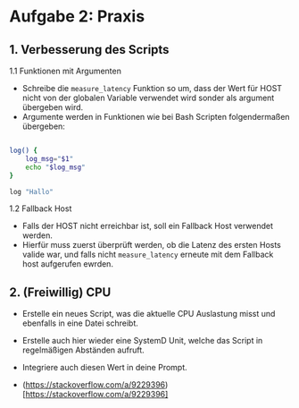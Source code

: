 # Aufgabe 2: Praxis

## 1. Verbesserung des Scripts

1.1 Funktionen mit Argumenten

- Schreibe die `measure_latency` Funktion so um, dass der Wert für HOST nicht von der globalen Variable verwendet wird sonder als argument übergeben wird.
- Argumente werden in Funktionen wie bei Bash Scripten folgendermaßen übergeben:

```bash

log() {
    log_msg="$1"
    echo "$log_msg"
}

log "Hallo"
```

1.2 Fallback Host

- Falls der HOST nicht erreichbar ist, soll ein Fallback Host verwendet werden.
- Hierfür muss zuerst überprüft werden, ob die Latenz des ersten Hosts valide war, und falls nicht `measure_latency` erneute mit dem Fallback host aufgerufen ewrden.

## 2. (Freiwillig) CPU

- Erstelle ein neues Script, was die aktuelle CPU Auslastung misst und ebenfalls in eine Datei schreibt.

- Erstelle auch hier wieder eine SystemD Unit, welche das Script in regelmäßigen Abständen aufruft.
- Integriere auch diesen Wert in deine Prompt.

- (https://stackoverflow.com/a/9229396)[https://stackoverflow.com/a/9229396]
